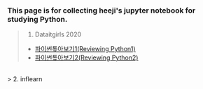 ### This page is for collecting heeji's jupyter notebook for studying Python.

> 1. Dataitgirls 2020
>  - [파이썬톺아보기1(Reviewing Python1)](https://github.com/heezeo/python_studypolio/blob/gh-pages/python_review_1.html)
>  - [파이썬톺아보기2(Reviewing Python2)]()
<br />
> 2. inflearn
